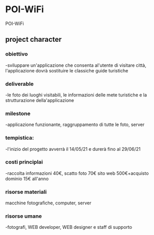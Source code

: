 # POI-WiFi
POI-WiFi
## project character
### obiettivo
-sviluppare un'applicazione che consenta al'utente di visitare città, l'applicazione dovrà sostituire le classiche guide turistiche
### deliverable
-le foto dei luoghi visitabili, le informazioni delle mete turistiche e la strutturazione della'applicazione
### milestone
-applicazione funzionante, raggruppamento di tutte le foto, server 
### tempistica:
-l'inizio del progetto avverrà il 14/05/21 e durerà fino al 29/06/21
### costi principlai
-raccolta informazioni 40€, scatto foto 70€ sito web 500€+acquisto dominio 15€ all'anno
### risorse materiali 
macchine fotografiche, computer, server 
### risorse umane 
-fotografi, WEB developer, WEB designer e staff di supporto
